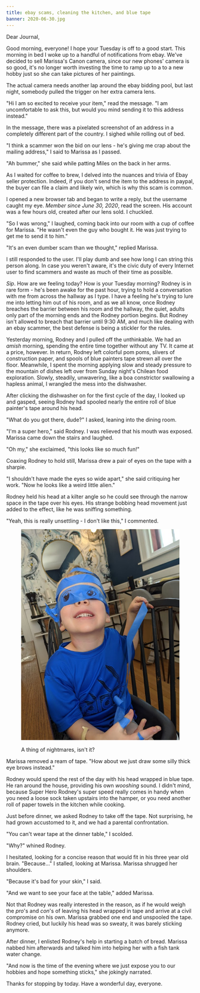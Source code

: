 ```yaml
---
title: ebay scams, cleaning the kitchen, and blue tape
banner: 2020-06-30.jpg
---
```


Dear Journal,

Good morning, everyone!  I hope your Tuesday is off to a good start.
This morning in bed I woke up to a handful of notifications from ebay.
We've decided to sell Marissa's Canon camera, since our new phones'
camera is so good, it's no longer worth investing the time to ramp up
to a to a new hobby just so she can take pictures of her paintings.

The actual camera needs another lap around the ebay bidding pool, but
last night, somebody pulled the trigger on her extra camera lens.

"Hi I am so excited to receive your item," read the message.  "I am
uncomfortable to ask this, but would you mind sending it to this
address instead."

In the message, there was a pixelated screenshot of an address in a
completely different part of the country.  I sighed while rolling out
of bed.

"I think a scammer won the bid on our lens - he's giving me crap about
the mailing address," I said to Marissa as I passed.

"Ah bummer," she said while patting Miles on the back in her arms.

As I waited for coffee to brew, I delved into the nuances and trivia
of Ebay seller protection.  Indeed, if you don't send the item to the
address in paypal, the buyer can file a claim and likely win, which is
why this scam is common.

I opened a new browser tab and began to write a reply, but the
username caught my eye.  _Member since June 30, 2020_, read the
screen.  His account was a few hours old, created after our lens sold.
I chuckled.

"So I was wrong," I laughed, coming back into our room with a cup of
coffee for Marissa.  "He wasn't even the guy who bought it.  He was
just trying to get me to send it to him."

"It's an even dumber scam than we thought," replied Marissa.

I still responded to the user.  I'll play dumb and see how long I can
string this person along.  In case you weren't aware, it's the civic
duty of every Internet user to find scammers and waste as much of
their time as possible.

_Sip_.  How are we feeling today?  How is your Tuesday morning?
Rodney is in rare form - he's been awake for the past hour, trying to
hold a conversation with me from across the hallway as I type.  I have
a feeling he's trying to lure me into letting him out of his room, and
as we all know, once Rodney breaches the barrier between his room and
the hallway, the quiet, adults only part of the morning ends and the
Rodney portion begins.  But Rodney isn't allowed to breach that
barrier until 9:30 AM, and much like dealing with an ebay scammer, the
best defense is being a stickler for the rules.

Yesterday morning, Rodney and I pulled off the unthinkable.  We had an
_amish_ morning, spending the entire time together without any TV.  It
came at a price, however. In return, Rodney left colorful pom poms,
slivers of construction paper, and spools of blue painters tape strewn
all over the floor.  Meanwhile, I spent the morning applying slow and
steady pressure to the mountain of dishes left over from Sunday
night's Chilean food exploration.  Slowly, steadily, unwavering, like
a boa constrictor swallowing a hapless animal, I wrangled the mess
into the dishwasher.

After clicking the dishwasher on for the first cycle of the day, I
looked up and gasped, seeing Rodney had spooled nearly the entire roll
of blue painter's tape around his head.

"What do you got there, dude?" I asked, leaning into the dining room.

"I'm a super hero," said Rodney.  I was relieved that his mouth was
exposed.  Marissa came down the stairs and laughed.

"Oh my," she exclaimed, "this looks like so much fun!"

Coaxing Rodney to hold still, Marissa drew a pair of eyes on the tape
with a sharpie.

"I shouldn't have made the eyes so wide apart," she said critiquing
her work.  "Now he looks like a weird little alien."

Rodney held his head at a kilter angle so he could see through the
narrow space in the tape over his eyes.  His strange bobbing head
movement just added to the effect, like he was sniffing something.

"Yeah, this is really unsettling - I don't like this," I commented.

<figure>
  <a href="/images/a-thing-of-nightmares.jpg">
    <img alt="a thing of nightmares" src="/images/a-thing-of-nightmares.jpg"/>
  </a>
  <figcaption>
    <p>A thing of nightmares, isn't it?</p>
  </figcaption>
</figure>

Marissa removed a ream of tape.  "How about we just draw some silly
thick eye brows instead."

Rodney would spend the rest of the day with his head wrapped in blue
tape.  He ran around the house, providing his own _wooshing_ sound.  I
didn't mind, because Super Hero Rodney's super speed really comes in
handy when you need a loose sock taken upstairs into the hamper, or
you need another roll of paper towels in the kitchen while cooking.

Just before dinner, we asked Rodney to take off the tape.  Not
surprising, he had grown accustomed to it, and we had a parental
confrontation.

"You can't wear tape at the dinner table," I scolded.

"Why?" whined Rodney.

I hesitated, looking for a concise reason that would fit in his three
year old brain.  "Because..." I stalled, looking at Marissa.  Marissa
shrugged her shoulders.

"Because it's bad for your skin," I said.

"And we want to see your face at the table," added Marissa.

Not that Rodney was really interested in the reason, as if he would
weigh the _pro_'s and _con_'s of leaving his head wrapped in tape and
arrive at a civil compromise on his own.  Marissa grabbed one end and
unspooled the tape.  Rodney cried, but luckily his head was so sweaty,
it was barely sticking anymore.

After dinner, I enlisted Rodney's help in starting a batch of bread.
Marissa nabbed him afterwards and talked him into helping her with a
fish tank water change.

"And now is the time of the evening where we just expose you to our
hobbies and hope something sticks," she jokingly narrated.

Thanks for stopping by today.  Have a wonderful day, everyone.
